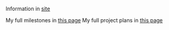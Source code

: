 Information in [site](https://misilelaboratory.chizstudio.com)

My full milestones in [this page](https://github.com/users/MisileLab/projects/2)
My full project plans in [this page](https://github.com/users/MisileLab/projects/3)
